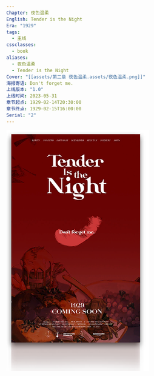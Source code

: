 ```yaml
---
Chapter: 夜色温柔
English: Tender is the Night
Era: "1929"
tags:
  - 主线
cssclasses:
  - book
aliases:
  - 夜色温柔
  - Tender is the Night
Cover: "[[assets/第二章 夜色温柔.assets/夜色温柔.png]]"
海报寄语: Don't forget me.
上线版本: "1.0"
上线时间: 2023-05-31
章节起点: 1929-02-14T20:30:00
章节终点: 1929-02-15T16:00:00
Serial: "2"
---
```

![cover](assets/第二章%20夜色温柔.assets/夜色温柔.png)